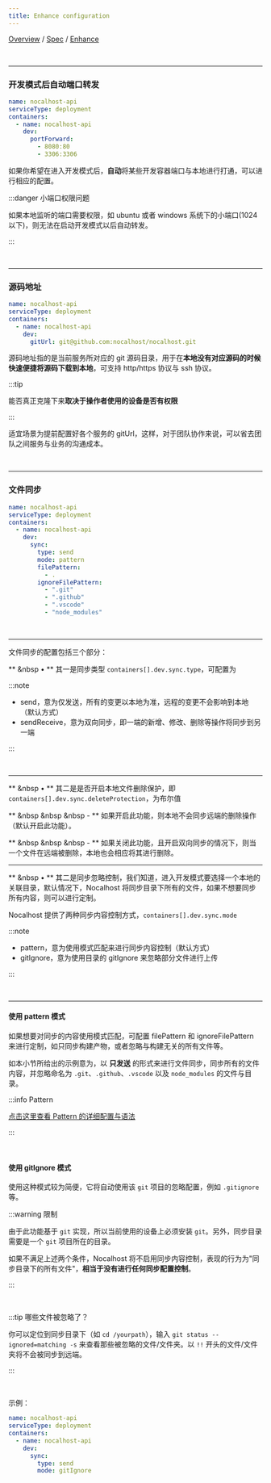 ```yaml
---
title: Enhance configuration
---
```

[Overview](config-en.md) / [Spec](config-spec-en.md) / [Enhance](config-enhance.md)

<br/>

******

### 开发模式后自动端口转发

```yaml
name: nocalhost-api
serviceType: deployment
containers:
  - name: nocalhost-api
    dev:
      portForward:
        - 8080:80
        - 3306:3306
```

如果你希望在进入开发模式后，**自动**将某些开发容器端口与本地进行打通，可以进行相应的配置。


:::danger 小端口权限问题

如果本地监听的端口需要权限，如 ubuntu 或者 windows 系统下的小端口(1024 以下)，则无法在启动开发模式以后自动转发。

:::

<br/>

******

### 源码地址

```yaml
name: nocalhost-api
serviceType: deployment
containers:
  - name: nocalhost-api
    dev:
      gitUrl: git@github.com:nocalhost/nocalhost.git
```

源码地址指的是当前服务所对应的 git 源码目录，用于在**本地没有对应源码的时候快速便捷将源码下载到本地**，可支持 http/https 协议与 ssh 协议。

:::tip

能否真正克隆下来**取决于操作者使用的设备是否有权限**

:::


适宜场景为提前配置好各个服务的 gitUrl，这样，对于团队协作来说，可以省去团队之间服务与业务的沟通成本。

<br/>

******

### 文件同步

```yaml
name: nocalhost-api
serviceType: deployment
containers:
  - name: nocalhost-api
    dev:
      sync:
        type: send
        mode: pattern
        filePattern:
          - .
        ignoreFilePattern:
          - ".git"
          - ".github"
          - ".vscode"
          - "node_modules"
```

<br/>

******

文件同步的配置包括三个部分：

** &nbsp • ** 其一是同步类型 `containers[].dev.sync.type`，可配置为

:::note

 - send，意为仅发送，所有的变更以本地为准，远程的变更不会影响到本地（默认方式）
 - sendReceive，意为双向同步，即一端的新增、修改、删除等操作将同步到另一端

:::

<br/>

******

** &nbsp • ** 其二是是否开启本地文件删除保护，即 `containers[].dev.sync.deleteProtection`，为布尔值

** &nbsp &nbsp &nbsp - ** 如果开启此功能，则本地不会同步远端的删除操作（默认开启此功能）。

** &nbsp &nbsp &nbsp - ** 如果关闭此功能，且开启双向同步的情况下，则当一个文件在远端被删除，本地也会相应将其进行删除。

******

** &nbsp • ** 其二是同步忽略控制，我们知道，进入开发模式要选择一个本地的关联目录，默认情况下，Nocalhost 将同步目录下所有的文件，如果不想要同步所有内容，则可以进行定制。

Nocalhost 提供了两种同步内容控制方式，`containers[].dev.sync.mode`

:::note

 - pattern，意为使用模式匹配来进行同步内容控制（默认方式）
 - gitIgnore，意为使用目录的 gitIgnore 来忽略部分文件进行上传

:::

<br/>

******



#### 使用 pattern 模式

如果想要对同步的内容使用模式匹配，可配置 filePattern 和 ignoreFilePattern 来进行定制，如只同步构建产物，或者忽略与构建无关的所有文件等。

如本小节所给出的示例意为，以 **只发送** 的形式来进行文件同步，同步所有的文件内容，并忽略命名为 `.git`、`.github`、`.vscode` 以及 `node_modules` 的文件与目录。

:::info Pattern

[点击这里查看 Pattern 的详细配置与语法](config-pattern.md)

:::

<br/>

#### 使用 gitIgnore 模式

使用这种模式较为简便，它将自动使用该 `git` 项目的忽略配置，例如 `.gitignore` 等。

:::warning 限制

由于此功能基于 `git` 实现，所以当前使用的设备上必须安装 `git`。另外，同步目录需要是一个 `git` 项目所在的目录。

如果不满足上述两个条件，Nocalhost 将不启用同步内容控制，表现的行为为"同步目录下的所有文件"，**相当于没有进行任何同步配置控制**。

:::

<br/>

:::tip 哪些文件被忽略了？

你可以定位到同步目录下（如 `cd /yourpath`），输入 `git status --ignored=matching -s` 来查看那些被忽略的文件/文件夹。以 `!!` 开头的文件/文件夹将不会被同步到远端。

:::

<br/>

示例：
```yaml
name: nocalhost-api
serviceType: deployment
containers:
  - name: nocalhost-api
    dev:
      sync:
        type: send
        mode: gitIgnore
```